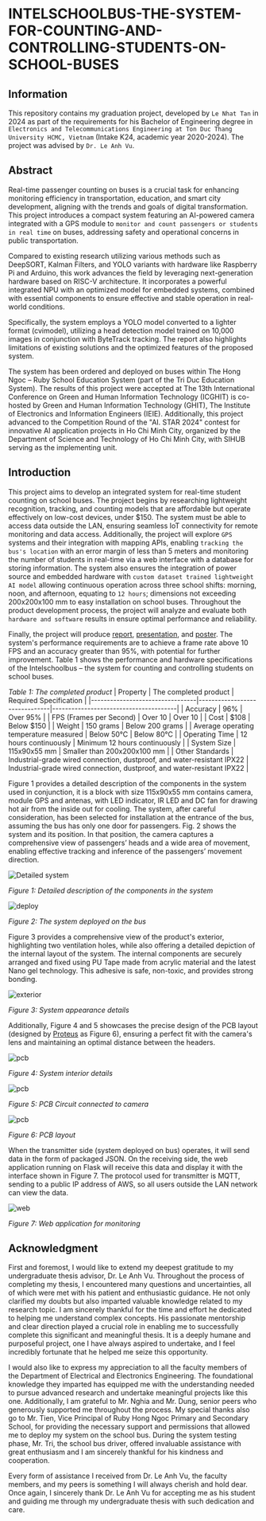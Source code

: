 # INTELSCHOOLBUS-THE-SYSTEM-FOR-COUNTING-AND-CONTROLLING-STUDENTS-ON-SCHOOL-BUSES

## Information
This repository contains my graduation project, developed by `Le Nhat Tan` in 2024 as part of the requirements for his Bachelor of Engineering degree in `Electronics and Telecommunications Engineering at Ton Duc Thang University HCMC, Vietnam` (Intake K24, academic year 2020-2024). The project was advised by `Dr. Le Anh Vu`. 

## Abstract
Real-time passenger counting on buses is a crucial task for enhancing monitoring efficiency in transportation, education, and smart city development, aligning with the trends and goals of digital transformation. This project introduces a compact system featuring an AI-powered camera integrated with a GPS module to `monitor and count passengers or students in real time` on buses, addressing safety and operational concerns in public transportation.

Compared to existing research utilizing various methods such as DeepSORT, Kalman Filters, and YOLO variants with hardware like Raspberry Pi and Arduino, this work advances the field by leveraging next-generation hardware based on RISC-V architecture. It incorporates a powerful integrated NPU with an optimized model for embedded systems, combined with essential components to ensure effective and stable operation in real-world conditions.

Specifically, the system employs a YOLO model converted to a lighter format (cvimodel), utilizing a head detection model trained on 10,000 images in conjunction with ByteTrack tracking. The report also highlights limitations of existing solutions and the optimized features of the proposed system.

The system has been ordered and deployed on buses within The Hong Ngoc – Ruby School Education System (part of the Tri Duc Education System). The results of this project were accepted at The 13th International Conference on Green and Human Information Technology (ICGHIT) is co-hosted by Green and Human Information Technology (GHIT), The Institute of Electronics and Information Engineers (IEIE). Additionally, this project advanced to the Competition Round of the "AI. STAR 2024" contest for innovative AI application projects in Ho Chi Minh City, organized by the Department of Science and Technology of Ho Chi Minh City, with SIHUB serving as the implementing unit.

## Introduction
This project aims to develop an integrated system for real-time student counting on school buses. The project begins by researching lightweight recognition, tracking, and counting models that are affordable  but operate effectively on low-cost devices, under $150. The system must be able to access data outside the LAN, ensuring seamless IoT connectivity for remote monitoring and data access. Additionally, the project will explore `GPS` systems and their integration with mapping APIs, enabling `tracking the bus's location` with an error margin of less than 5 meters and monitoring the number of students in real-time via a web interface with a database for storing information. The system also ensures the integration of power source and embedded hardware with `custom dataset trained lightweight AI model` allowing continuous operation across three school shifts: morning, noon, and afternoon, equating to `12 hours`; dimensions not exceeding 200x200x100 mm to easy installation on school buses. Throughout the product development process, the project will analyze and evaluate both `hardware and software` results in ensure optimal performance and reliability. 

Finally, the project will produce [report](https://github.com/nhattan86/INTELSCHOOLBUS-THE-SYSTEM-FOR-COUNTING-AND-CONTROLLING-STUDENTS-ON-SCHOOL-BUSES/blob/main/42001078_LeNhatTan.pdf), [presentation](https://github.com/nhattan86/INTELSCHOOLBUS-THE-SYSTEM-FOR-COUNTING-AND-CONTROLLING-STUDENTS-ON-SCHOOL-BUSES/blob/main/42001078_LeNhatTan_slides_DATN.pdf), and [poster](https://github.com/nhattan86/INTELSCHOOLBUS-THE-SYSTEM-FOR-COUNTING-AND-CONTROLLING-STUDENTS-ON-SCHOOL-BUSES/blob/main/42001078_L%C3%AA%20Nh%E1%BA%ADt%20T%C3%A2n_poster.png). The system's performance requirements are to achieve a frame rate above 10 FPS and an accuracy greater than 95%, with potential for further improvement. Table 1 shows the performance and hardware specifications of the Intelschoolbus – the system for counting and controlling students on school buses. 

*Table 1: The completed product*
| Property                        | The completed product          | Required Specification                |
|---------------------------------|-------------------------------|---------------------------------------|
| Accuracy                        | 96%                           | Over 95%                               |
| FPS (Frames per Second)         | Over 10                       | Over 10                               |
| Cost                            | $108                          | Below $150                             |
| Weight                          | 150 grams                     | Below 200 grams                        |
| Average operating temperature measured | Below 50°C                    | Below 80°C                             |
| Operating Time                  | 12 hours continuously         | Minimum 12 hours continuously          |
| System Size                     | 115x90x55 mm                 | Smaller than 200x200x100 mm            |
| Other Standards                 | Industrial-grade wired connection, dustproof, and water-resistant IPX22 | Industrial-grade wired connection, dustproof, and water-resistant IPX22 |

Figure 1 provides a detailed description of the components in the system used in conjunction, it is a block with size 115x90x55 mm contains camera, module GPS and antenas, with LED indicator, IR LED and DC fan for drawing hot air from the inside out for cooling. The system, after careful consideration, has been selected for installation at the entrance of the bus, assuming the bus has only one door for passengers. Fig. 2 shows the system and its position. In that position, the camera captures a comprehensive view of passengers’ heads and a wide area of movement, enabling effective tracking and inference of the passengers’ movement direction.

![Detailed system](images/system.jpg)

*Figure 1: Detailed description of the components in the system*

![deploy](images/deploy.png)

*Figure 2: The system deployed on the bus*

Figure 3 provides a comprehensive view of the product's exterior, highlighting two ventilation holes, while also offering a detailed depiction of the internal layout of the system. The internal components are securely arranged and fixed using PU Tape made from acrylic material and the latest Nano gel technology. This adhesive is safe, non-toxic, and provides strong bonding. 

![exterior](images/comprehensive.png)

*Figure 3: System appearance details*

Additionally, Figure 4 and 5 showcases the precise design of the PCB layout (designed by [Proteus](https://github.com/nhattan86/INTELSCHOOLBUS-THE-SYSTEM-FOR-COUNTING-AND-CONTROLLING-STUDENTS-ON-SCHOOL-BUSES/blob/main/42001078_LeNhatTan_PCB.pdsprj) as Figure 6), ensuring a perfect fit with the camera's lens and maintaining an optimal distance between the headers.

![pcb](images/PCB1.png)

*Figure 4: System interior details*

![pcb](images/PCB2.png)

*Figure 5: PCB Circuit connected to camera*

![pcb](images/PCB3.png)

*Figure 6: PCB layout*

When the transmitter side (system deployed on bus) operates, it will send data in the form of packaged JSON. On the receiving side, the web application running on Flask will receive this data and display it with the interface shown in Figure 7. The protocol used for transmitter is MQTT, sending to a public IP address of AWS, so all users outside the LAN network can view the data.

![web](images/web_new.png)

*Figure 7: Web application for monitoring*

## Acknowledgment
First and foremost, I would like to extend my deepest gratitude to my undergraduate thesis advisor, Dr. Le Anh Vu. Throughout the process of completing my thesis, I encountered many questions and uncertainties, all of which were met with his patient and enthusiastic guidance. He not only clarified my doubts but also imparted valuable knowledge related to my research topic. I am sincerely thankful for the time and effort he dedicated to helping me understand complex concepts. His passionate mentorship and clear direction played a crucial role in enabling me to successfully complete this significant and meaningful thesis. It is a deeply humane and purposeful project, one I have always aspired to undertake, and I feel incredibly fortunate that he helped me seize this opportunity.  

I would also like to express my appreciation to all the faculty members of the Department of Electrical and Electronics Engineering. The foundational knowledge they imparted has equipped me with the understanding needed to pursue advanced research and undertake meaningful projects like this one.  Additionally, I am grateful to Mr. Nghia and Mr. Dung, senior peers who generously supported me throughout the process. My special thanks also go to Mr. Tien, Vice Principal of Ruby Hong Ngoc Primary and Secondary School, for providing the necessary support and permissions that allowed me to deploy my system on the school bus. During the system testing phase, Mr. Tri, the school bus driver, offered invaluable assistance with great enthusiasm and I am sincerely thankful for his kindness and cooperation.

Every form of assistance I received from Dr. Le Anh Vu, the faculty members, and my peers is something I will always cherish and hold dear. Once again, I sincerely thank Dr. Le Anh Vu for accepting me as his student and guiding me through my undergraduate thesis with such dedication and care.

